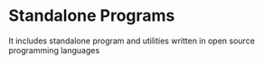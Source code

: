 # Standalone Programs
It includes standalone program and utilities written in open source programming languages
